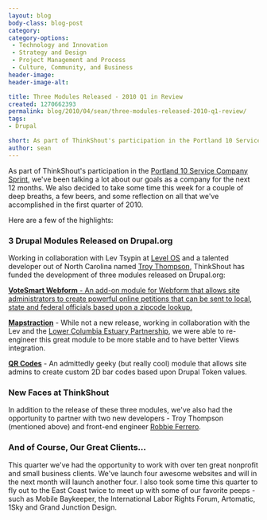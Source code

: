 ```yaml
---
layout: blog
body-class: blog-post
category:
category-options:
 - Technology and Innovation
 - Strategy and Design
 - Project Management and Process
 - Culture, Community, and Business
header-image:
header-image-alt:

title: Three Modules Released - 2010 Q1 in Review
created: 1270662393
permalink: blog/2010/04/sean/three-modules-released-2010-q1-review/
tags:
- Drupal

short: As part of ThinkShout's participation in the Portland 10 Service Company Sprint, we've been talking a lot about our goals as a company for the next 12 months. We also decided to take some time this week for a couple of deep breaths, a few beers, and some reflection on all that we've accomplished in the first quarter of 2010.
author: sean
---
```

As part of ThinkShout's participation in the <a href="http://www.portlandten.com/" target="_blank">Portland 10 Service Company Sprint</a>, we've been talking a lot about our goals as a company for the next 12 months. We also decided to take some time this week for a couple of deep breaths, a few beers, and some reflection on all that we've accomplished in the first quarter of 2010.

Here are a few of the highlights:

<h3>3 Drupal Modules Released on Drupal.org</h3>
Working in collaboration with Lev Tsypin at <a href="http://levelos.com" target="_target">Level OS</a> and a talented developer out of North Carolina named <a href="http://twitter.com/troynt" target="_blank">Troy Thompson</a>, ThinkShout has funded the development of three modules released on Drupal.org:

<p><b><a href="http://drupal.org/project/vs_webform">VoteSmart Webform</b> - An add-on module for Webform that allows site administrators to create powerful online petitions that can be sent to local, state and federal officials based upon a zipcode lookup.</p>
<p><b><a href="http://drupal.org/project/mapstraction">Mapstraction</a></b> - While not a new release, working in collaboration with the Lev and the <a href="http://lcrep.org" target="_blank">Lower Columbia Estuary Partnership</a>, we were able to re-engineer this great module to be more stable and to have better Views integration.</p>
<p><b><a href="http://drupal.org/project/qr_codes">QR Codes</a></b> - An admittedly geeky (but really cool) module that allows site admins to create custom 2D bar codes based upon Drupal Token values.</p>

<h3>New Faces at ThinkShout</h3>
In addition to the release of these three modules, we've also had the opportunity to partner with two new developers - Troy Thompson (mentioned above) and front-end engineer <a href="http://www.robertferrero.com/" target="_blank">Robbie Ferrero</a>.
<h3>And of Course, Our Great Clients...</h3>
This quarter we've had the opportunity to work with over ten great nonprofit and small business clients. We've launch four awesome websites and will in the next month will launch another four. I also took some time this quarter to fly out to the East Coast twice to meet up with some of our favorite peeps - such as Mobile Baykeeper, the International Labor Rights Forum, Artomatic, 1Sky and Grand Junction Design.
